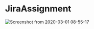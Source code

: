 # JiraAssignment
![Screenshot from 2020-03-01 08-55-17](https://user-images.githubusercontent.com/37263350/75620530-f2833e00-5b9a-11ea-961c-ff1168b96ea5.png)
